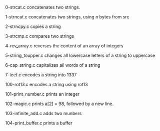 0-strcat.c concatenates two strings.

1-strncat.c	concatenates two strings, using n bytes from src

2-strncpy.c	copies a string

3-strcmp.c compares two strings

4-rev_array.c	reverses the content of an array of integers

5-string_toupper.c changes all lowercase letters of a string to uppercase

6-cap_string.c capitalizes all words of a string

7-leet.c encodes a string into 1337

100-rot13.c	encodes a string using rot13

101-print_number.c prints an integer

102-magic.c	prints a[2] = 98, followed by a new line.

103-infinite_add.c adds two munbers

104-print_buffer.c	prints a buffer

